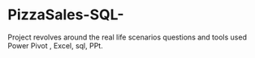 # PizzaSales-SQL-
Project revolves around the real life scenarios questions and tools used Power Pivot , Excel,  sql, PPt.
